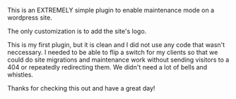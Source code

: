 This is an EXTREMELY simple plugin to enable maintenance mode on a wordpress site.

The only customization is to add the site's logo.

This is my first plugin, but it is clean and I did not use any code that wasn't neccessary. I needed to be able to flip a switch for my clients so that we could do site migrations and maintenance work without sending visitors to a 404 or repeatedly redirecting them. We didn't need a lot of bells and whistles.

Thanks for checking this out and have a great day!
